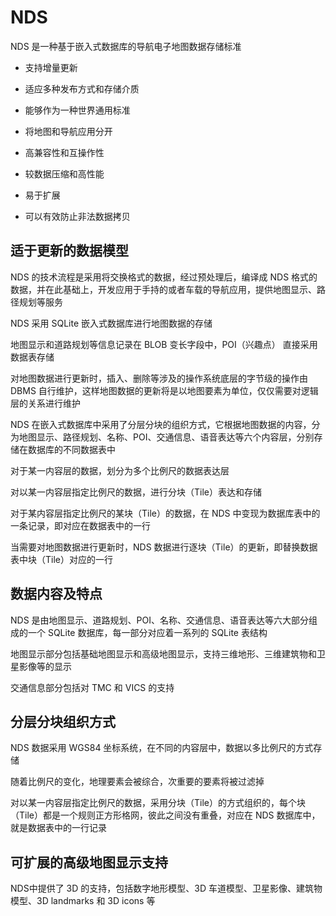# NDS

NDS 是一种基于嵌入式数据库的导航电子地图数据存储标准

- 支持增量更新

- 适应多种发布方式和存储介质

- 能够作为一种世界通用标准

- 将地图和导航应用分开

- 高兼容性和互操作性

- 较数据压缩和高性能

- 易于扩展

- 可以有效防止非法数据拷贝

## 适于更新的数据模型

NDS 的技术流程是采用将交换格式的数据，经过预处理后，编译成 NDS 格式的数据，并在此基础上，开发应用于手持的或者车载的导航应用，提供地图显示、路径规划等服务

NDS 采用 SQLite 嵌入式数据库进行地图数据的存储

地图显示和道路规划等信息记录在 BLOB 变长字段中，POI（兴趣点） 直接采用数据表存储

对地图数据进行更新时，插入、删除等涉及的操作系统底层的字节级的操作由 DBMS 自行维护，这样地图数据的更新将是以地图要素为单位，仅仅需要对逻辑层的关系进行维护

NDS 在嵌入式数据库中采用了分层分块的组织方式，它根据地图数据的内容，分为地图显示、路径规划、名称、POI、交通信息、语音表达等六个内容层，分别存储在数据库的不同数据表中

对于某一内容层的数据，划分为多个比例尺的数据表达层

对以某一内容层指定比例尺的数据，进行分块（Tile）表达和存储

对于某内容层指定比例尺的某块（Tile）的数据，在 NDS 中变现为数据库表中的一条记录，即对应在数据表中的一行

当需要对地图数据进行更新时，NDS 数据进行逐块（Tile）的更新，即替换数据表中块（Tile）对应的一行

## 数据内容及特点

NDS 是由地图显示、道路规划、POI、名称、交通信息、语音表达等六大部分组成的一个 SQLite 数据库，每一部分对应着一系列的 SQLite 表结构

地图显示部分包括基础地图显示和高级地图显示，支持三维地形、三维建筑物和卫星影像等的显示

交通信息部分包括对 TMC 和 VICS 的支持

## 分层分块组织方式

NDS 数据采用 WGS84 坐标系统，在不同的内容层中，数据以多比例尺的方式存储

随着比例尺的变化，地理要素会被综合，次重要的要素将被过滤掉

对以某一内容层指定比例尺的数据，采用分块（Tile）的方式组织的，每个块（Tile）都是一个规则正方形格网，彼此之间没有重叠，对应在 NDS 数据库中，就是数据表中的一行记录

## 可扩展的高级地图显示支持

NDS中提供了 3D 的支持，包括数字地形模型、3D 车道模型、卫星影像、建筑物模型、3D landmarks 和 3D icons 等